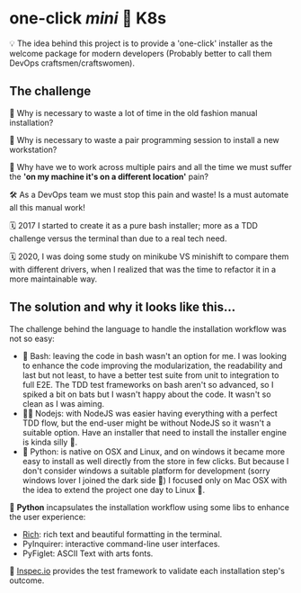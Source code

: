 # one-click _mini_ 🕋 K8s
💡 The idea behind this project is to provide a 'one-click' installer as the welcome package for modern developers (Probably better to call them DevOps craftsmen/craftswomen). 

## The challenge
🤔 Why is necessary to waste a lot of time in the old fashion manual installation? 

🤔 Why is necessary to waste a pair programming session to install a new workstation?

🤔 Why have we to work across multiple pairs and all the time we must suffer the __'on my machine it's on a different location'__ pain?

🛠️ As a DevOps team we must stop this pain and waste! Is a must automate all this manual work! 

🗓️ 2017 I started to create it as a pure bash installer; more as a TDD challenge versus the terminal than due to a real tech need. 

🗓️ 2020, I was doing some study on minikube VS minishift to compare them with different drivers, when I realized that was the time to refactor it in a more maintainable way.

## The solution and why it looks like this...
The challenge behind the language to handle the installation workflow was not so easy: 
- 🔦 Bash: leaving the code in bash wasn't an option for me. I was looking to enhance the code improving the modularization, the readability and last but not least, to have a better test suite from unit to integration to full E2E. The TDD test frameworks on bash aren't so advanced, so I spiked a bit on bats but I wasn't happy about the code. It wasn't so clean as I was aiming.
- 🧗‍♂️ Nodejs: with NodeJS was easier having everything with a perfect TDD flow, but the end-user might be without NodeJS so it wasn't a suitable option. Have an installer that need to install the installer engine is kinda silly 🤡. 
- 🚀 Python: is native on OSX and Linux, and on windows it became more easy to install as well directly from the store in few clicks. But because I don't consider windows a suitable platform for development (sorry windows lover I joined the dark side 🍎) I focused only on Mac OSX with the idea to extend the project one day to Linux 🐧.

🐍 **Python** incapsulates the installation workflow using some libs to enhance the user experience:
- [Rich](https://github.com/willmcgugan/rich): rich text and beautiful formatting in the terminal.
- PyInquirer: interactive command-line user interfaces.
- PyFiglet: ASCII Text with arts fonts.

🧬 [Inspec.io](https://community.chef.io/products/chef-inspec/) provides the test framework to validate each installation step's outcome.

